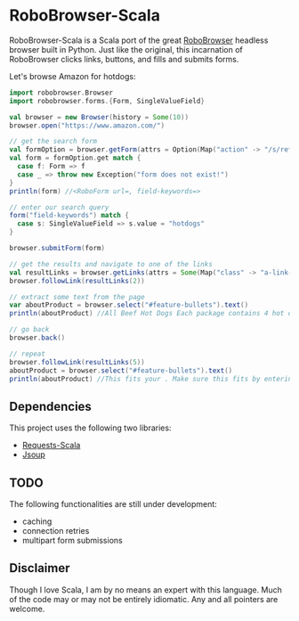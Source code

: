 RoboBrowser-Scala
=================

RoboBrowser-Scala is a Scala port of the great [RoboBrowser](https://github.com/jmcarp/robobrowser) headless browser built in Python.
Just like the original, this incarnation of RoboBrowser clicks links, buttons, and fills and submits forms.


Let's browse Amazon for hotdogs:

```scala
import robobrowser.Browser
import robobrowser.forms.{Form, SingleValueField}

val browser = new Browser(history = Some(10))
browser.open("https://www.amazon.com/")

// get the search form
val formOption = browser.getForm(attrs = Option(Map("action" -> "/s/ref=nb_sb_noss")))
val form = formOption.get match {
  case f: Form => f
  case _ => throw new Exception("form does not exist!")
}
println(form) //<RoboForm url=, field-keywords=>

// enter our search query
form("field-keywords") match {
  case s: SingleValueField => s.value = "hotdogs"
}

browser.submitForm(form)

// get the results and navigate to one of the links
val resultLinks = browser.getLinks(attrs = Some(Map("class" -> "a-link-normal a-text-normal")))
browser.followLink(resultLinks(2))

// extract some text from the page
var aboutProduct = browser.select("#feature-bullets").text()
println(aboutProduct) //All Beef Hot Dogs Each package contains 4 hot dogs [...]

// go back
browser.back()

// repeat
browser.followLink(resultLinks(5))
aboutProduct = browser.select("#feature-bullets").text()
println(aboutProduct) //This fits your . Make sure this fits by entering [...]
```

## Dependencies

This project uses the following two libraries:

- [Requests-Scala](https://github.com/lihaoyi/requests-scala)
- [Jsoup](http://jsoup.org/)
 
## TODO

The following functionalities are still under development:
- caching
- connection retries
- multipart form submissions

## Disclaimer

Though I love Scala, I am by no means an expert with this language.
Much of the code may or may not be entirely idiomatic.
Any and all pointers are welcome.